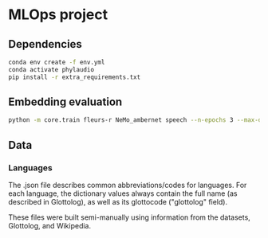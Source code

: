 # MLOps project

## Dependencies

```bash
conda env create -f env.yml
conda activate phylaudio
pip install -r extra_requirements.txt
```

## Embedding evaluation

```bash
python -m core.train fleurs-r NeMo_ambernet speech --n-epochs 3 --max-duration 10 --device cuda:1
```

## Data

### Languages

The .json file describes common abbreviations/codes for languages. For each language, the dictionary values always contain the full name (as described in Glottolog), as well as its glottocode ("glottolog" field).

These files were built semi-manually using information from the datasets, Glottolog, and Wikipedia.
